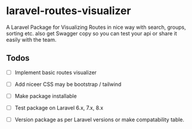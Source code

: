 # laravel-routes-visualizer
A Laravel Package for Visualizing Routes in nice way with search, groups, sorting etc. also get Swagger copy so you can test your api or share it easily with the team.


## Todos
- [ ] Implement basic routes visualizer
- [ ] Add niceer CSS may be bootstrap / tailwind
- [ ] Make package installable 
- [ ] Test package on Laravel 6.x, 7.x, 8.x
- [ ] Version package as per Laravel versions or make compatability table.

